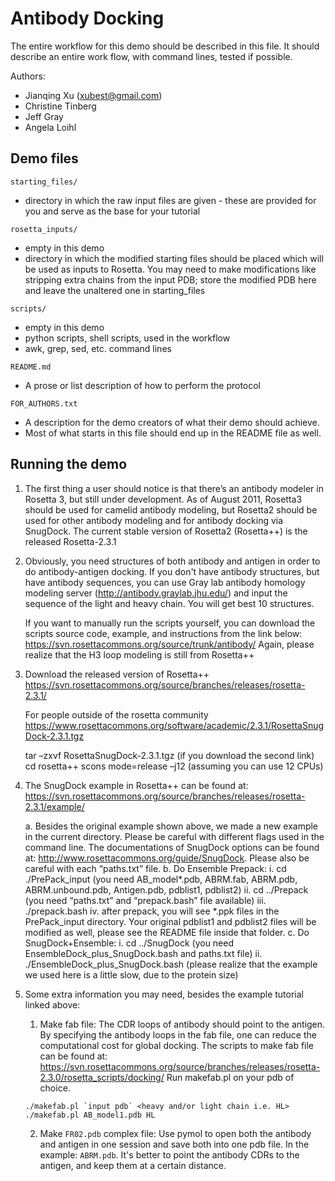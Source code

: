 Antibody Docking
================

The entire workflow for this demo should be described in this file.
It should describe an entire work flow, with command lines, tested if possible.

Authors:
* Jianqing Xu (xubest@gmail.com)
* Christine Tinberg
* Jeff Gray
* Angela Loihl

Demo files
----------

`starting_files/`
* directory in which the raw input files are given - these are provided for you and serve as the base for your tutorial

`rosetta_inputs/`
* empty in this demo
* directory in which the modified starting files should be placed which will be used as inputs to Rosetta.  You may need to make modifications like stripping extra chains from the input PDB; store the modified PDB here and leave the unaltered one in starting_files 

`scripts/`
* empty in this demo
* python scripts, shell scripts, used in the workflow
* awk, grep, sed, etc. command lines

`README.md`
* A prose or list description of how to perform the protocol

`FOR_AUTHORS.txt`
* A description for the demo creators of what their demo should achieve.
* Most of what starts in this file should end up in the README file as well.

Running the demo
----------------

1.  The first thing a user should notice is that there’s an antibody 
    modeler in Rosetta 3, but still under development.  As of August 
    2011, Rosetta3 should be used for camelid antibody modeling, but 
    Rosetta2 should be used for other antibody modeling and for antibody 
    docking via SnugDock.  The current stable version of Rosetta2 
    (Rosetta++) is the released Rosetta-2.3.1

2.  Obviously, you need structures of both antibody and antigen in order 
    to do antibody-antigen docking. If you don't have antibody structures, 
    but have antibody sequences, you can use Gray lab antibody homology 
    modeling server (http://antibody.graylab.jhu.edu/) and input the sequence 
    of the light and heavy chain. You will get best 10 structures.

    If you want to manually run the scripts yourself, you can download 
    the scripts source code, example, and instructions from the link below:
    https://svn.rosettacommons.org/source/trunk/antibody/
    Again, please realize that the H3 loop modeling is still from Rosetta++

3.  Download the released version of Rosetta++ 
    https://svn.rosettacommons.org/source/branches/releases/rosetta-2.3.1/

    For people outside of the rosetta community
    https://www.rosettacommons.org/software/academic/2.3.1/RosettaSnugDock-2.3.1.tgz

    tar –zxvf RosettaSnugDock-2.3.1.tgz (if you download the second link)
    cd rosetta++
    scons mode=release –j12    (assuming you can use 12 CPUs)

4.  The SnugDock example in Rosetta++ can be found at:
    https://svn.rosettacommons.org/source/branches/releases/rosetta-2.3.1/example/

	a.  Besides the original example shown above, we made a new example 
	    in the current directory. Please be careful with different flags
	    used in the command line. The documentations of SnugDock options 
	    can be found at: 
	    http://www.rosettacommons.org/guide/SnugDock.
	    Please also be careful with each “paths.txt” file.
	b.  Do Ensemble Prepack:
		i.  cd ./PrePack_input (you need AB_model*.pdb, ABRM.fab, ABRM.pdb, 
		    ABRM.unbound.pdb, Antigen.pdb, pdblist1, pdblist2)
		ii. cd ../Prepack (you need “paths.txt” and “prepack.bash” file available)
		iii.	./prepack.bash
		iv. after prepack, you will see *.ppk files in the PrePack_input directory. 
		    Your original pdblist1 and pdblist2 files will be modified as well, 
		    please see the README file inside that folder.
	c.  Do SnugDock+Ensemble:
		i.  cd ../SnugDock (you need EnsembleDock_plus_SnugDock.bash and paths.txt file)
		ii. ./EnsembleDock_plus_SnugDock.bash (please realize that the example 
		    we used here is a little slow, due to the protein size)


5.  Some extra information you may need, besides the example tutorial linked above:

    1.  Make fab file:
    The CDR loops of antibody should point to the antigen.
    By specifying the antibody loops in the fab file, one can reduce the computational cost for global docking.
	The scripts to make fab file can be found at:
    https://svn.rosettacommons.org/source/branches/releases/rosetta-2.3.0/rosetta_scripts/docking/
	Run makefab.pl on your pdb of choice.
    ```
    ./makefab.pl `input pdb` <heavy and/or light chain i.e. HL>
    ./makefab.pl AB_model1.pdb HL
    ```

    2.  Make `FR02.pdb` complex file:
	Use pymol to open both the antibody and antigen in one session and save both into one pdb file.
	In the example: `ABRM.pdb`.
    It's better to point the antibody CDRs to the antigen, and keep them at a certain distance.







